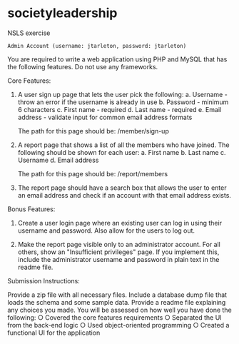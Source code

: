 # societyleadership

NSLS exercise

    Admin Account (username: jtarleton, password: jtarleton)

You are required to write a web application using PHP and MySQL that has the following
features. Do not use any frameworks.

Core Features:

1. A user sign up page that lets the user pick the following:
	a. Username - throw an error if the username is already in use
	b. Password - minimum 6 characters
	c. First name - required
	d. Last name - required
	e. Email address - validate input for common email address formats

	The path for this page should be: /member/sign-up

2. A report page that shows a list of all the members who have joined. The following should
be shown for each user:
	a. First name
	b. Last name
	c. Username
	d. Email address

	The path for this page should be: /report/members

3. The report page should have a search box that allows the user to enter an email address
and check if an account with that email address exists.

Bonus Features:

1. Create a user login page where an existing user can log in using their username and
password. Also allow for the users to log out.

2. Make the report page visible only to an administrator account. For all others, show an
"Insufficient privileges" page. If you implement this, include the administrator username
and password in plain text in the readme file.

Submission Instructions:
	
Provide a zip file with all necessary files.
Include a database dump file that loads the schema and some sample data.
Provide a readme file explaining any choices you made.
You will be assessed on how well you have done the following:
	○ Covered the core features requirements
	○ Separated the UI from the back-end logic
	○ Used object-oriented programming
	○ Created a functional UI for the application
